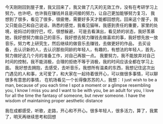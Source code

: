 今天刚刚回到屋子里，我又回来了，我又做了几天的无效工作，没有在考研学习上努力，也许吧，也许我在赚钱并且是间接的努力，让自己更加能够努力复习，
我想到了很多，看见了很多，很疲倦，需要好多天才能都回想完。回来这个屋子，我又只能自己和自己说话，熟悉的感觉，我看见猫咪，我感到责任的重要，家里的处境，爸妈过的很拧巴，哎，很想躲避，
可是去看演出，看见娇的状态，我好羡慕她，我好想努力做自己的音乐，我好想去努力赚钱去做喜欢的事，我好想先放一放音乐，努力考上研究生，然后继续的做音乐去赚钱，去做更好的作品， 去买设备，去认识新的人，去认识那些同龄的年轻人，有趣的，有想法的年轻人，首先，努力做好这几个月的准备工作，对自己再狠一点。
我要努力，我不能放弃对自己时间的控制，我不能消极，合理的拒绝不等于消极，我的时间应该全都在学习上面。
我好想去拥抱，去感受，去听音乐，我想所有温柔的东西，我想记住这次出门遇见的人和事，太可爱了，和大家在一起待着很开心，可以做很多事情，可以聊很多有意思的事情，
在机场看见一个长得像苏苏的人，我想：
I just wish to be a man, because of you
 each time I spot a moment or a glimpse resembling you, I know I miss you and I want to be with you, be an adult for you,
I love for all the time the fantasy of someone, but never someone.
I have the wisdom of maintaining proper aesthetic distance

我在成都感受，听歌，走路，开心和不开心。很多年轻人，很多活力，算了，我累了，明天再继续思考和回想